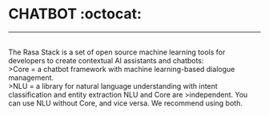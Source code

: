 <h1>CHATBOT :octocat:</h1>
<h4USING RASA-NLU</h4>
<hr>
<br/>
The Rasa Stack is a set of open source machine learning tools for developers to create contextual AI assistants and chatbots:<br/>
>Core = a chatbot framework with machine learning-based dialogue management.<br/>
>NLU = a library for natural language understanding with intent classification and entity extraction NLU and Core are >independent. You can use NLU without Core, and vice versa. We recommend using both.
